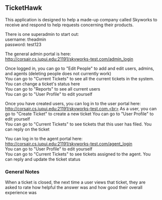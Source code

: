 ## TicketHawk

This application is designed to help a made-up company called Skyworks
to receive and respond to help requests concerning their products.

There is one superadmin to start out:<br>
username: theadmin<br>
password: test123

The general admin portal is here: http://corsair.cs.iupui.edu:21191/skyworks-test.com/admin_login

Once logged in, you can go to "Edit People" to add and edit users, admins, and agents (deleting people does not currently work)<br>
You can go to "Current Tickets" to see all the current tickets in the system. You can change a ticket's status here<br>
You can go to "Reports" to see all current users<br>
You can go to "User Profile" to edit yourself<br>

Once you have created users, you can log in to the user portal here: http://corsair.cs.iupui.edu:21191/skyworks-test.com.<br>
As a user, you can go to "Create Ticket" to create a new ticket
You can go to "User Profile" to edit yourself<br>
You can go to "Current Tickets" to see tickets that this user has filed. You can reply on the ticket<br>

You can log in to the agent portal here: http://corsair.cs.iupui.edu:21191/skyworks-test.com/agent_login<br>
You can go to "User Profile" to edit yourself<br>
You can go to "Current Tickets" to see tickets assigned to the agent. You can reply and update the ticket status<br>

### General Notes
When a ticket is closed, the next time a user views that ticket, they are asked to rate how helpful the answer was
and how good their overall experience was